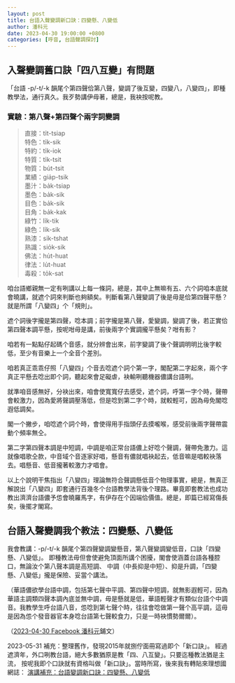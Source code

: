 ```yaml
---
layout: post
title: 台語入聲變調新口訣：四變懸、八變低
author: 潘科元
date: 2023-04-30 19:00:00 +0800
categories: [呼音, 台語聲調探討]
---
```


## 入聲變調舊口訣「四八互變」有問題

「台語 -p/-t/-k 韻尾个第四聲佮第八聲，變調了後互變，四變八，八變四」，即種教學法，通行真久。我歹勢講伊毋著，總是，我袂按呢教。

### 實驗：第八聲+第四聲个兩字詞變調

> 直接：ti̍t-tsiap  
特色：ti̍k-sik  
特約：ti̍k-iok  
特質：ti̍k-tsit  
物質：bu̍t-tsit  
業績：gia̍p-tsik  
墨汁：ba̍k-tsiap  
墨色：ba̍k-sik  
目色：ba̍k-sik  
目角：ba̍k-kak  
綠竹：li̍k-tik  
綠色：li̍k-sik  
熟漆：si̍k-tshat  
熟識：sio̍k-sik  
佛法：hu̍t-huat  
律法：lu̍t-huat  
毒殺：to̍k-sat  

咱台語鄉親無一定有咧講以上每一條詞，總是，其中上無嘛有五、六个詞咱本底就會曉講，就遮个詞來判斷也夠額矣。判斷看第八聲變調了後是毋是佮第四聲平懸？就是所謂「八變四」个「規則」。

遮个詞後字攏是第四聲，唸本調；前字攏是第八聲，愛變調，變調了後，若正實佮第四聲本調平懸，按呢咁毋是講，前後兩字个實調攏平懸矣？咁有影？

咱若有一點點仔起碼个音感，就分辨會出來，前字變調了後个聲調明明比後字較低，至少有音樂上一个全音个差別。

咱若真正乖乖仔照「八變四」个音去唸遮个詞个第一字，閣配第二字起來，兩个字真正平懸去唸出即个詞，聽起來會足礙虐，袂輸咧聽機器儂講台語咧。

就準咱音感無好，分袂出來，咱會使寬寬仔去感受，遮个詞，呼第一字个時，聲帶會較激力，因為愛將聲調壓落低，但是唸到第二字个時，就較輕可，因為毋免閣唸遐低調矣。

閣一个撇步，咱唸遮个詞个時，會使得用手指頭仔去摸嚨喉，感受前後兩字聲帶震動个頻率無仝。

第二字第四聲本調是中短調，中調是咱正常台語儂上好唸个聲調，聲帶免激力。這就像唱歌仝款，中音域个音逐家好唱，懸音有儂就唱袂起去，低音嘛是唱較袂落去。唱懸音、低音攏著較激力才唱會。

以上个說明干焦指出「八變四」理論無符合聲調懸低音个物理事實，總是，無真正解說出「八變四」即套通行百幾冬个台語教學法背後个理路。畢竟即套教法也成功教出濟濟台語儂予怹會曉羅馬字，有伊存在个因端佮價值。總是，即篇已經寫傷長矣，後擺才閣寫。

## 台語入聲變調我个教法：四變懸、八變低

我會教講：-p/-t/-k 韻尾个第四聲變調變懸音，第八聲變調變低音，口訣「四變懸、八變低」。
即種教法毋但會使避免頂面所講个困擾，閣會使涵蓋台語各種腔口，無論汝个第八聲本調是高短調、
中調（中長抑是中短）、抑是升調，「四變懸、八變低」攏是保險、妥當个講法。

（華語儂欲學台語中調，包括第七聲中平調、第四聲中短調，就無影遐輕可，因為華語主調類四聲本調內底並無中調，毋是懸就是低，華語輕聲才有類似台語个中調音。我教學生呼台語八音，怹唸到第七聲个時，往往會唸做第一聲个高平調，這毋是因為怹个發音器官本身唸台語第七聲較食力，只是一時袂慣勢爾爾）。

（[2023-04-30 Facebook 潘科元](https://www.facebook.com/khoguan/posts/pfbid0gpPk2Qx2MeiwbcfVZf3aU5VHL6pYnPR5Va6J1ijmjY6w97FPiWuP3bei9wiBbn8Tl)鋪文）

2023-05-31 補充：整理舊作，發現2015年就捌佇面冊寫過即个「新口訣」。
經過遮濟年，外口咧教台語，絕大多數猶原是教「四、八互變」。只要迄種教法猶是主流，
按呢我即个口訣就有資格叫做「新口訣」。當時所寫，後來我有轉貼來理想國網誌：
[演講補充：台語變調新口訣：四變懸、八變低](/posts/演講補充-台語入聲變調新口訣-四變懸-八變低/)
